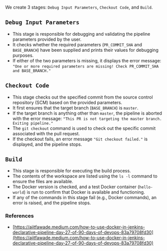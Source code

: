 We create 3 stages: `Debug Input Parameters`, `Checkout Code`, and `Build`.

## `Debug Input Parameters`

- This stage is responsible for debugging and validating the pipeline parameters provided by the user.
- It checks whether the required parameters (`PR_COMMIT_SHA` and `BASE_BRANCH`) have been supplied and prints their values for debugging purposes.
- If either of the two parameters is missing, it displays the error message: `"One or more required parameters are missing! Check PR_COMMIT_SHA and BASE_BRANCH."`

## `Checkout Code`

- This stage checks out the specified commit from the source control repository (SCM) based on the provided parameters.
- It first ensures that the target branch (`BASE_BRANCH`) is `master`.
- If the target branch is anything other than `master`, the pipeline is aborted with the error message: `"This PR is not targeting the master branch. Exiting pipeline."`
- The `git checkout` command is used to check out the specific commit associated with the pull request.
- If the checkout fails, an error message `"Git checkout failed."` is displayed, and the pipeline stops.

## `Build`

- This stage is responsible for executing the build process.
- The contents of the workspace are listed using the `ls -l` command to ensure the files are available.
- The Docker version is checked, and a test Docker container (`hello-world`) is run to confirm that Docker is available and functioning.
- If any of the commands in this stage fail (e.g., Docker commands), an error is raised, and the pipeline stops.

### References
- [https://ajitfawade.medium.com/how-to-use-docker-in-jenkins-declarative-pipeline-day-27-of-90-days-of-devops-83a79708fd30](https://ajitfawade.medium.com/how-to-use-docker-in-jenkins-declarative-pipeline-day-27-of-90-days-of-devops-83a79708fd30)
